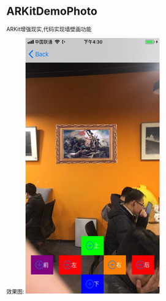 # ARKitDemoPhoto
ARKit增强现实,代码实现墙壁画功能

效果图:
<img src="https://github.com/niexiaobo/ARKitDemoPhoto/blob/master/IMG_0209.PNG" width=350px height=667px></img>
